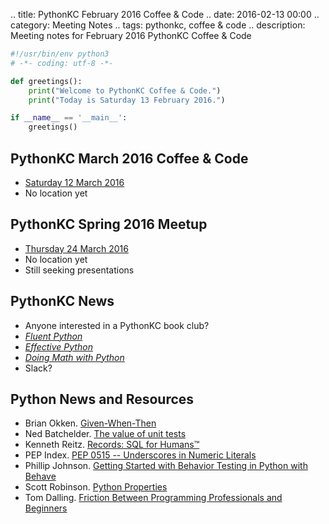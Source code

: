 .. title: PythonKC February 2016 Coffee & Code
.. date: 2016-02-13 00:00
.. category: Meeting Notes
.. tags: pythonkc, coffee & code
.. description: Meeting notes for February 2016 PythonKC Coffee & Code

```python
#!/usr/bin/env python3
# -*- coding: utf-8 -*-

def greetings():
    print("Welcome to PythonKC Coffee & Code.")
    print("Today is Saturday 13 February 2016.")

if __name__ == '__main__':
    greetings()
```

## PythonKC March 2016 Coffee & Code
* [Saturday 12 March 2016](http://www.meetup.com/pythonkc/events/228624792/)
* No location yet

## PythonKC Spring 2016 Meetup
* [Thursday 24 March 2016](http://www.meetup.com/pythonkc/events/222629045/)
* No location yet
* Still seeking presentations

## PythonKC News
* Anyone interested in a PythonKC book club?
* [_Fluent Python_](http://shop.oreilly.com/product/0636920032519.do)
* [_Effective Python_](http://www.effectivepython.com)
* [_Doing Math with Python_](https://www.nostarch.com/doingmathwithpython)
* Slack?

## Python News and Resources
* Brian Okken. [Given-When-Then](http://pythontesting.net/strategy/given-when-then-2/)
* Ned Batchelder. [The value of unit tests](http://nedbatchelder.com//blog/201602/the_value_of_unit_tests.html)
* Kenneth Reitz. [Records: SQL for Humans™](https://github.com/kennethreitz/records)
* PEP Index. [PEP 0515 -- Underscores in Numeric Literals](https://www.python.org/dev/peps/pep-0515/)
* Phillip Johnson. [Getting Started with Behavior Testing in Python with Behave](https://semaphoreci.com/community/tutorials/getting-started-with-behavior-testing-in-python-with-behave)
* Scott Robinson. [Python Properties](http://stackabuse.com/python-properties/)
* Tom Dalling. [Friction Between Programming Professionals and Beginners](http://www.programmingforbeginnersbook.com/blog/friction_between_programming_professionals_and_beginners/)
